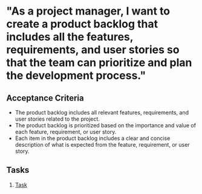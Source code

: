 # "As a project manager, I want to create a product backlog that includes all the features, requirements, and user stories so that the team can prioritize and plan the development process."

## Acceptance Criteria
- The product backlog includes all relevant features, requirements, and user stories related to the project.
- The product backlog is prioritized based on the importance and value of each feature, requirement, or user story.
- Each item in the product backlog includes a clear and concise description of what is expected from the feature, requirement, or user story.
## Tasks
1. [Task](tasks/task_template.md)